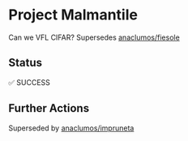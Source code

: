 # Project Malmantile

Can we VFL CIFAR?
Supersedes [anaclumos/fiesole](https://github.com/anaclumos/fiesole)

## Status

✅ SUCCESS

## Further Actions

Superseded by [anaclumos/impruneta](https://github.com/anaclumos/impruneta)
